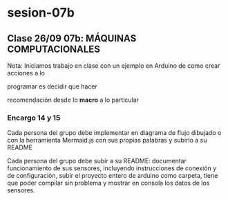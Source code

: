 # sesion-07b

## Clase 26/09 07b: MÁQUINAS COMPUTACIONALES

Nota: Iniciamos trabajo en clase con un ejemplo en Arduino de como crear acciones a lo 

programar es decidir que hacer

recomendación desde lo **macro** a lo particular 

### Encargo 14 y 15

Cada persona del grupo debe implementar en diagrama de flujo dibujado o con la herramienta Mermaid.js con sus propias palabras y subirlo a su README

Cada persona del grupo debe subir a su README: documentar funcionamiento de sus sensores, incluyendo instrucciones de conexión y de configuración, subir el proyecto entero de arduino como carpeta, tiene que poder compilar sin problema y mostrar en consola los datos de los sensores.
